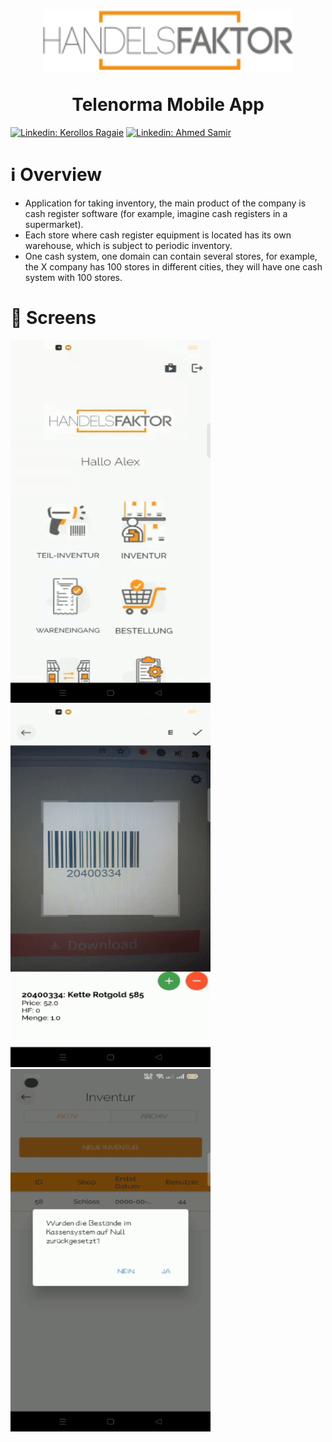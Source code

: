 <h1 align="center">
    <p align="center">
        <img src="assets/hf_logo.svg" width="400" height="100">
    </p>
    Telenorma Mobile App
</h1>

[![Linkedin: Kerollos Ragaie](https://img.shields.io/badge/-kerollosragaie-blue?style=flat-square&logo=Linkedin&logoColor=white&link=https://www.linkedin.com/in/kerollos-ragaie-youssef-b9529aa6/)](https://www.linkedin.com/in/kerollos-ragaie/)
[![Linkedin: Ahmed Samir](https://img.shields.io/badge/-ahmedsamir-blue?style=flat-square&logo=Linkedin&logoColor=white&link=https://www.linkedin.com/in/kerollos-ragaie-youssef-b9529aa6/)](https://www.linkedin.com/in/ahmed-samir-8a7988169/)



# ℹ️ Overview
- Application for taking inventory, the main product of the company is cash register software (for example, imagine cash registers in a supermarket).
- Each store where cash register equipment is located has its own warehouse, which is subject to periodic inventory.
- One cash system, one domain can contain several stores, for example, the X company has 100 stores in different cities, they will have one cash system with 100 stores.

# :iphone: Screens

<img src="images/part_1.gif" width="320" height="580"/>

<img src="images/part_2.gif" width="320" height="580"/>

<img src="images/part_3.gif" width="320" height="580"/>

